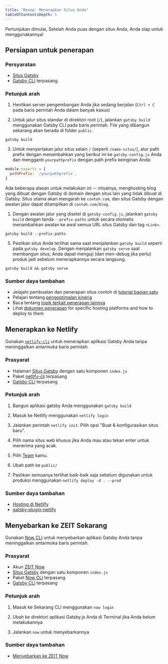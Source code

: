 ```yaml
---
title: "Resep: Menerapkan Situs Anda"
tableOfContentsDepth: 1
---
```


Pertunjukan dimulai, Setelah Anda puas dengan situs Anda, Anda siap untuk menggunakannya!

## Persiapan untuk penerapan

### Persyaratan

- [Situs Gatsby](/docs/quick-start)
- [Gatsby CLI](/docs/gatsby-cli) terpasang.

### Petunjuk arah

1. Hentikan server pengembangan Anda jika sedang berjalan (`Ctrl + C` pada baris perintah Anda dalam banyak kasus)

2. Untuk jalur situs standar di direktori root (`/`), jalankan `gatsby build` menggunakan Gatsby CLI pada baris perintah. File yang dibangun sekarang akan berada di folder `public`.

```shell
gatsby build
```

3. Untuk menyertakan jalur situs selain `/` (seperti `/nama-situs/`), atur path prefix dengan menambahkan yang berikut ini ke `gatsby-config.js` Anda dan mengganti `yourpathprefix` dengan path prefix keinginan Anda:


```js:title=gatsby-config.js
module.exports = {
  pathPrefix: `/yourpathprefix`,
}
```

Ada beberapa alasan untuk melakukan ini -- misalnya, menghosting blog yang dibuat dengan Gatsby di domain dengan situs lain yang tidak dibuat di Gatsby. Situs utama akan mengarah ke `contoh.com`, dan situs Gatsby dengan awalan jalur dapat ditampilkan di `contoh.com/blog`.

1. Dengan awalan jalur yang disetel di `gatsby-config.js`, jalankan `gatsby build` dengan tanda `--prefix-paths` untuk secara otomatis menambahkan awalan ke awal semua URL situs Gatsby dan tag `<Link>`.

```shell
gatsby build --prefix-paths
```

5. Pastikan situs Anda terlihat sama saat menjalankan `gatsby build` seperti pada `gatsby develop`. Dengan menjalankan `gatsby serve` saat membangun situs, Anda dapat menguji (dan men-debug jika perlu) produk jadi sebelum menerapkannya secara langsung.

```shell
gatsby build && gatsby serve
```

### Sumber daya tambahan

- Jelajahi pembuatan dan penerapan situs contoh di [tutorial bagian satu](/tutorial/part-one/#deploying-a-gatsby-site)
- Pelajari tentang [pengoptimalan kinerja](/docs/performance/)
- Baca tentang [topik terkait penerapan lainnya](/docs/preparing-for-deployment/)
- Lihat [dokumen penerapan](/docs/deploying-and-hosting/) for specific hosting platforms and how to deploy to them

## Menerapkan ke Netlify

Gunakan [`netlify-cli`](https://www.netlify.com/docs/cli/) untuk menerapkan aplikasi Gatsby Anda tanpa meninggalkan antarmuka baris perintah.

### Prasyarat

- Halaman [Situs Gatsby](/docs/quick-start) dengan satu komponen `index.js`
- Paket [netlify-cli](https://www.npmjs.com/package/netlify-cli) terpasang
- [Gatsby CLI](/docs/gatsby-cli) terpasang

### Petunjuk arah

1. Bangun aplikasi gatsby Anda menggunakan `gatsby build`

2. Masuk ke Netlify menggunakan `netlify login`

3. Jalankan perintah `netlify init`. Pilih opsi "Buat & konfigurasikan situs baru".

4. Pilih nama situs web khusus jika Anda mau atau tekan enter untuk menerima yang acak.

5. Pilih [Team](https://www.netlify.com/docs/teams/) kamu.

6. Ubah path ke `public/`

7. Pastikan semuanya terlihat baik-baik saja sebelum digunakan untuk produksi menggunakan `netlify deploy -d . --prod`

### Sumber daya tambahan

- [Hosting di Netlify](/docs/hosting-on-netlify)
- [gatsby-plugin-netlify](/packages/gatsby-plugin-netlify)

## Menyebarkan ke ZEIT Sekarang

Gunakan [Now CLI](https://zeit.co/download) untuk menyebarkan aplikasi Gatsby Anda tanpa meninggalkan antarmuka baris perintah.

### Prasyarat

- Akun [ZEIT Now](https://zeit.co/signup)
- [Situs Gatsby](/docs/quick-start) dengan satu komponen `index.js`
- Paket [Now CLI](https://zeit.co/download) terpasang
- [Gatsby CLI](/docs/gatsby-cli) terpasang

### Petunjuk arah

1. Masuk ke Sekarang CLI menggunakan `now login`

2. Ubah ke direktori aplikasi Gatsby.js Anda di Terminal jika Anda belum melakukannya

3. Jalankan `now` untuk menyebarkannya

### Sumber daya tambahan

- [Menyebarkan ke ZEIT Now](/docs/deploying-to-zeit-now/)
